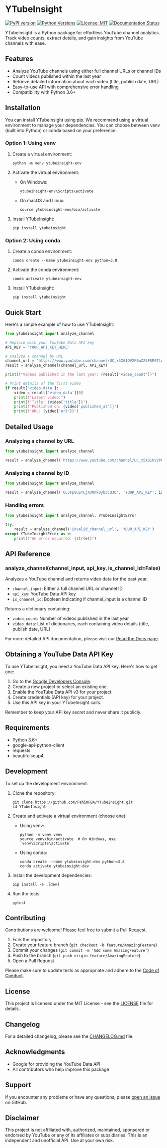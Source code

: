 # YTubeInsight

[![PyPI version](https://badge.fury.io/py/ytubeinsight.svg)](https://badge.fury.io/py/ytubeinsight)
[![Python Versions](https://img.shields.io/pypi/pyversions/ytubeinsight.svg)](https://pypi.org/project/ytubeinsight/)
[![License: MIT](https://img.shields.io/badge/License-MIT-yellow.svg)](https://opensource.org/licenses/MIT)
[![Documentation Status](https://readthedocs.org/projects/ytubeinsight/badge/?version=latest)](https://ytubeinsight.readthedocs.io/en/latest/?badge=latest)

YTubeInsight is a Python package for effortless YouTube channel analytics. Track video counts, extract details, and gain insights from YouTube channels with ease.

## Features

- Analyze YouTube channels using either full channel URLs or channel IDs
- Count videos published within the last year
- Retrieve detailed information about each video (title, publish date, URL)
- Easy-to-use API with comprehensive error handling
- Compatibility with Python 3.6+

## Installation

You can install YTubeInsight using pip. We recommend using a virtual environment to manage your dependencies. You can choose between venv (built into Python) or conda based on your preference.

### Option 1: Using venv

1. Create a virtual environment:
   ```
   python -m venv ytubeinsight-env
   ```

2. Activate the virtual environment:
   - On Windows:
     ```
     ytubeinsight-env\Scripts\activate
     ```
   - On macOS and Linux:
     ```
     source ytubeinsight-env/bin/activate
     ```

3. Install YTubeInsight:
   ```
   pip install ytubeinsight
   ```

### Option 2: Using conda

1. Create a conda environment:
   ```
   conda create --name ytubeinsight-env python=3.8
   ```

2. Activate the conda environment:
   ```
   conda activate ytubeinsight-env
   ```

3. Install YTubeInsight:
   ```
   pip install ytubeinsight
   ```

## Quick Start

Here's a simple example of how to use YTubeInsight:

```python
from ytubeinsight import analyze_channel

# Replace with your YouTube Data API key
API_KEY = 'YOUR_API_KEY_HERE'

# Analyze a channel by URL
channel_url = 'https://www.youtube.com/channel/UC_x5XG1OV2P6uZZ5FSM9Ttw'
result = analyze_channel(channel_url, API_KEY)

print(f"Videos published in the last year: {result['video_count']}")

# Print details of the first video
if result['video_data']:
    video = result['video_data'][0]
    print(f"Latest video:")
    print(f"Title: {video['title']}")
    print(f"Published on: {video['published_at']}")
    print(f"URL: {video['url']}")
```

## Detailed Usage

### Analyzing a channel by URL

```python
from ytubeinsight import analyze_channel

result = analyze_channel('https://www.youtube.com/channel/UC_x5XG1OV2P6uZZ5FSM9Ttw', 'YOUR_API_KEY')
```

### Analyzing a channel by ID

```python
from ytubeinsight import analyze_channel

result = analyze_channel('UCJFp8uSYCjXOMnkUyb3CQ3Q', 'YOUR_API_KEY', is_channel_id=True)
```

### Handling errors

```python
from ytubeinsight import analyze_channel, YTubeInsightError

try:
    result = analyze_channel('invalid_channel_url', 'YOUR_API_KEY')
except YTubeInsightError as e:
    print(f"An error occurred: {str(e)}")
```

## API Reference

### analyze_channel(channel_input, api_key, is_channel_id=False)

Analyzes a YouTube channel and returns video data for the past year.

- `channel_input`: Either a full channel URL or channel ID
- `api_key`: YouTube Data API key
- `is_channel_id`: Boolean indicating if channel_input is a channel ID

Returns a dictionary containing:
- `video_count`: Number of videos published in the last year
- `video_data`: List of dictionaries, each containing video details (title, publish date, URL)

For more detailed API documentation, please visit our [Read the Docs page](https://ytubeinsight.readthedocs.io/).

## Obtaining a YouTube Data API Key

To use YTubeInsight, you need a YouTube Data API key. Here's how to get one:

1. Go to the [Google Developers Console](https://console.developers.google.com/).
2. Create a new project or select an existing one.
3. Enable the YouTube Data API v3 for your project.
4. Create credentials (API key) for your project.
5. Use this API key in your YTubeInsight calls.

Remember to keep your API key secret and never share it publicly.

## Requirements

- Python 3.6+
- google-api-python-client
- requests
- beautifulsoup4

## Development

To set up the development environment:

1. Clone the repository:
   ```
   git clone https://github.com/FahimFBA/YTubeInsight.git
   cd YTubeInsight
   ```

2. Create and activate a virtual environment (choose one):
   - Using venv:
     ```
     python -m venv venv
     source venv/bin/activate  # On Windows, use `venv\Scripts\activate`
     ```
   - Using conda:
     ```
     conda create --name ytubeinsight-dev python=3.8
     conda activate ytubeinsight-dev
     ```

3. Install the development dependencies:
   ```
   pip install -e .[dev]
   ```

4. Run the tests:
   ```
   pytest
   ```

## Contributing

Contributions are welcome! Please feel free to submit a Pull Request.

1. Fork the repository
2. Create your feature branch (`git checkout -b feature/AmazingFeature`)
3. Commit your changes (`git commit -m 'Add some AmazingFeature'`)
4. Push to the branch (`git push origin feature/AmazingFeature`)
5. Open a Pull Request

Please make sure to update tests as appropriate and adhere to the [Code of Conduct](CODE_OF_CONDUCT.md).

## License

This project is licensed under the MIT License - see the [LICENSE](LICENSE) file for details.

## Changelog

For a detailed changelog, please see the [CHANGELOG.md](CHANGELOG.md) file.

## Acknowledgments

- Google for providing the YouTube Data API
- All contributors who help improve this package

## Support

If you encounter any problems or have any questions, please [open an issue](https://github.com/FahimFBA/YTubeInsight/issues) on GitHub.

## Disclaimer

This project is not affiliated with, authorized, maintained, sponsored or endorsed by YouTube or any of its affiliates or subsidiaries. This is an independent and unofficial API. Use at your own risk.
